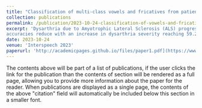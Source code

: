 ```yaml
---
title: "Classification of multi-class vowels and fricatives from patients having Amyotrophic Lateral Sclerosis with varied levels of dysarthria severity"
collection: publications
permalink: /publication/2023-10-24-classification-of-vowels-and-fricatives-als
excerpt: 'Dysarthria due to Amyotrophic Lateral Sclerosis (ALS) progressively distorts the acoustic space affecting the discriminability of different vowels and fricatives. However, the extent to which this happens with increasing severity is not thoroughly investigated. In this work, we perform automatic 4-class vowel (/a/, /i/, /o/, /u/) and 3-class fricative (/s/, /sh/, /f/) classification at varied severity levels and compare the performances with those from manual classification (through listening tests). Experiments with speech data from 119 ALS and 40 healthy subjects suggest that the manual and automatic classification
accuracies reduce with an increase in dysarthria severity reaching 59.22% and 61.67% for vowels and 41.78% and 38.00% for fricatives, respectively, at the most severe cases. While manual classification is better than automatic one for all severity levels except the highest severity case for vowels, the difference between the two gradually reduces with an increase in severity'
date: 2023-10-24
venue: 'Interspeech 2023'
paperurl: 'http://academicpages.github.io/files/paper1.pdf](https://www.isca-archive.org/interspeech_2023/venkatathirumalakumar23_interspeech.pdf'
---
```

The contents above will be part of a list of publications, if the user clicks the link for the publication than the contents of section will be rendered as a full page, allowing you to provide more information about the paper for the reader. When publications are displayed as a single page, the contents of the above "citation" field will automatically be included below this section in a smaller font.
